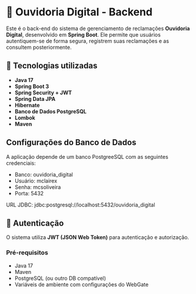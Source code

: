 # 📢 Ouvidoria Digital - Backend

Este é o back-end do sistema de gerenciamento de reclamações **Ouvidoria Digital**, desenvolvido em **Spring Boot**. Ele permite que usuários autentiquem-se de forma segura, registrem suas reclamações e as consultem posteriormente.

## 🚀 Tecnologias utilizadas

- **Java 17**
- **Spring Boot 3**
- **Spring Security + JWT**
- **Spring Data JPA**
- **Hibernate**
- **Banco de Dados PostgreSQL**
- **Lombok**
- **Maven**

##   Configurações do Banco de Dados

A aplicação depende de um banco PostgreeSQL com as seguintes credenciais:

- Banco: ouvidoria_digital
- Usuário: mclairex
- Senha: mcsoliveira
- Porta: 5432

URL JDBC: jdbc:postgresql://localhost:5432/ouvidoria_digital


## 🔐 Autenticação

O sistema utiliza **JWT (JSON Web Token)** para autenticação e autorização.

### Pré-requisitos

- Java 17
- Maven
- PostgreSQL (ou outro DB compatível)
- Variáveis de ambiente com configurações do WebGate
